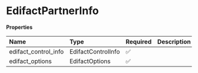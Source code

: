 # EdifactPartnerInfo

**Properties**

| Name                 | Type               | Required | Description |
| :------------------- | :----------------- | :------- | :---------- |
| edifact_control_info | EdifactControlInfo | ✅       |             |
| edifact_options      | EdifactOptions     | ✅       |             |

